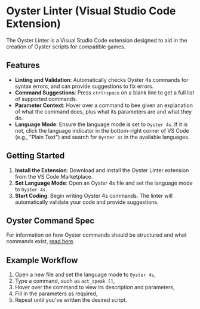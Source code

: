 # Oyster Linter (Visual Studio Code Extension)

The Oyster Linter is a Visual Studio Code extension designed to aid in the creation of Oyster scripts for compatible games.

## Features

- **Linting and Validation**: Automatically checks Oyster 4s commands for syntax errors, and can provide suggestions to fix errors.
- **Command Suggestions**: Press `ctrl+space` on a blank line to get a full list of supported commands.
- **Parameter Context**: Hover over a command to bee given an explanation of what the command does, plus what its parameters are and what they do.
- **Language Mode**: Ensure the language mode is set to `Oyster 4s`. If it is not, click the language indicator in the bottom-right corner of VS Code (e.g., "Plain Text") and search for `Oyster 4s` in the available languages.

## Getting Started

1. **Install the Extension**: Download and install the Oyster Linter extension from the VS Code Marketplace.
2. **Set Language Mode**: Open an Oyster 4s file and set the language mode to `Oyster 4s`.
3. **Start Coding**: Begin writing Oyster 4s commands. The linter will automatically validate your code and provide suggestions.

## Oyster Command Spec

For information on how Oyster commands should be structured and what commands exist, [read here](doc/Spec.md).

## Example Workflow

1. Open a new file and set the language mode to `Oyster 4s`,
2. Type a command, such as `act_speak []`,
3. Hover over the command to view its description and parameters,
4. Fill in the parameters as required,
6. Repeat until you've written the desired script.